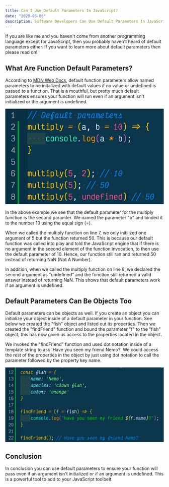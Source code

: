 ```yaml
---
title: Can I Use Default Parameters In JavaScript?
date: "2020-05-06"
description: Software Developers Can Use Default Parameters In JavaScript Since The 2016 Rollout Of ES6. Default Parameters Are Useful If No Arguments Are Provided Or If An Argument Is Undefined When You Call A Function. Learn More Now!
---
```

If you are like me and you haven't come from another programming language except for JavaScript, then you probably haven't heard of default parameters either. If you want to learn more about default parameters then please read on!

## What Are Function Default Parameters?
According to [MDN Web Docs](https://developer.mozilla.org/en-US/docs/Web/JavaScript/Reference/Functions/Default_parameters), default function parameters allow named parameters to be initalized with default values if no value or undefined is passed to a function. That is a mouthful, but pretty much default parameters ensures your function will run even if an argument isn't initialized or the argument is undefined.

![Default Parameter Example Showing How They Work Using A Multiply Function](./default-parameters.png)

In the above example we see that the default parameter for the multiply function is the second paramter. We named the parameter "b" and binded it to the number 10 using the equal sign (=). 

When we called the multiply function on line 7, we only initilized one argument of 5 but the function returned 50. This is because our default function was called into play and told the JavaScript engine that if there is no argument in the sceond element of the function invocation, to then use the default parameter of 10. Hence, our function still ran and returned 50 instead of returning NaN (Not A Number).

In addition, when we called the multiply function on line 8, we declared the second argument as "undefined" and the function still returned a valid answer instead of returning NaN. This shows that default parameters work if an argument is undefined. 

## Default Parameters Can Be Objects Too
Default parameters can be objects as well. If you create an object you can initialize your object inside of a default parameter in your function. See below we created the "fish" object and listed out its properties. Then we created the "findFriend" function and bound the parameter "f" to the "fish" object, this has now given us access to the properties located in the object. 

We invoked the "findFriend" function and used dot notation inside of a template string to ask 'Have you seen my friend Nemo?' We could access the rest of the properties in the object by just using dot notation to call the parameter followed by the property key name.

![Default Parameters Used In Conjunction With An Object](./object-default-parameters.png)

## Conclusion
In conclusion you can use default parameters to ensure your function will pass even if an argument isn't initialized or if an argument is undefined. This is a powerful tool to add to your JavaScript toolbelt.
